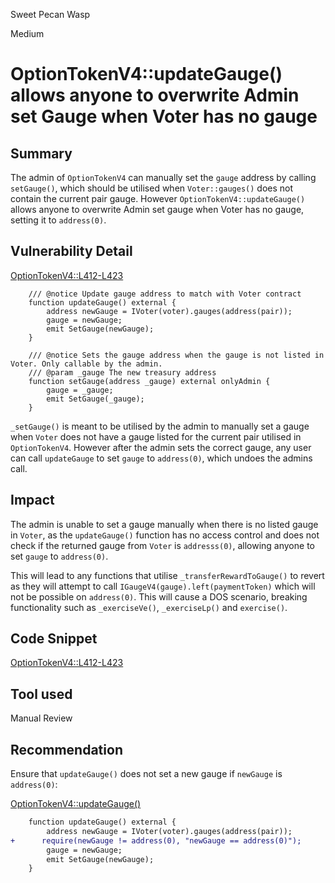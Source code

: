 Sweet Pecan Wasp

Medium

# OptionTokenV4::updateGauge() allows anyone to overwrite Admin set Gauge when Voter has no gauge

## Summary

The admin of `OptionTokenV4` can manually set the `gauge` address by calling `setGauge()`, which should be utilised when `Voter::gauges()` does not contain the current pair gauge. However `OptionTokenV4::updateGauge()` allows anyone to overwrite Admin set gauge when Voter has no gauge, setting it to `address(0)`.

## Vulnerability Detail
[OptionTokenV4::L412-L423](https://github.com/sherlock-audit/2024-06-velocimeter/blob/main/v4-contracts/contracts/OptionTokenV4.sol#L412-L423)
```solidity
    /// @notice Update gauge address to match with Voter contract
    function updateGauge() external {
        address newGauge = IVoter(voter).gauges(address(pair));
        gauge = newGauge;
        emit SetGauge(newGauge);
    }

    /// @notice Sets the gauge address when the gauge is not listed in Voter. Only callable by the admin.
    /// @param _gauge The new treasury address
    function setGauge(address _gauge) external onlyAdmin {
        gauge = _gauge;
        emit SetGauge(_gauge);
    }
```
`_setGauge()` is meant to be utilised by the admin to manually set a gauge when `Voter` does not have a gauge listed for the current pair utilised in `OptionTokenV4`. However after the admin sets the correct gauge, any user can call `updateGauge` to set `gauge` to `address(0)`, which undoes the admins call.

## Impact

The admin is unable to set a gauge manually when there is no listed gauge in `Voter`, as the `updateGauge()` function has no access control and does not check if the returned gauge from `Voter` is `addresss(0)`, allowing anyone to set `gauge` to `address(0)`.

This will lead to any functions that utilise `_transferRewardToGauge()` to revert as they will attempt to call `IGaugeV4(gauge).left(paymentToken)` which will not be possible on `address(0)`. This will cause a DOS scenario, breaking functionality such as `_exerciseVe()`, `_exerciseLp()` and `exercise()`.

## Code Snippet

[OptionTokenV4::L412-L423](https://github.com/sherlock-audit/2024-06-velocimeter/blob/main/v4-contracts/contracts/OptionTokenV4.sol#L412-L423)

## Tool used

Manual Review

## Recommendation

Ensure that `updateGauge()` does not set a new gauge if `newGauge` is `address(0)`:

[OptionTokenV4::updateGauge()](https://github.com/sherlock-audit/2024-06-velocimeter/blob/main/v4-contracts/contracts/OptionTokenV4.sol#L412-L416)
```diff
    function updateGauge() external {
        address newGauge = IVoter(voter).gauges(address(pair));
+      require(newGauge != address(0), "newGauge == address(0)");
        gauge = newGauge;
        emit SetGauge(newGauge);
    }
```